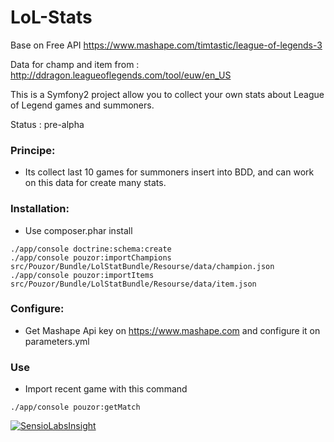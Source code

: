 LoL-Stats
=========

Base on Free API https://www.mashape.com/timtastic/league-of-legends-3

Data for champ and item from : http://ddragon.leagueoflegends.com/tool/euw/en_US

This is a Symfony2 project allow you to collect your own stats about League of Legend games and summoners.

Status : pre-alpha

### Principe: 

 - Its collect last 10 games for summoners insert into BDD, and can work on this data for create many stats.


### Installation:
- Use composer.phar install

```
./app/console doctrine:schema:create
./app/console pouzor:importChampions src/Pouzor/Bundle/LolStatBundle/Resourse/data/champion.json
./app/console pouzor:importItems src/Pouzor/Bundle/LolStatBundle/Resourse/data/item.json
```


### Configure:
- Get Mashape Api key on https://www.mashape.com and configure it on parameters.yml

### Use
- Import recent game with this command 
 
``` 
./app/console pouzor:getMatch
```


[![SensioLabsInsight](https://insight.sensiolabs.com/projects/7527040b-2b75-4697-8987-5b5a94cb2dbe/big.png)](https://insight.sensiolabs.com/projects/7527040b-2b75-4697-8987-5b5a94cb2dbe)
